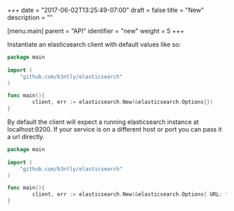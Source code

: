 +++
date = "2017-06-02T13:25:49-07:00"
draft = false
title = "New"
description = ""

[menu.main]
parent = "API"
identifier = "new"
weight = 5
+++

Instantiate an elasticsearch client with default values like so:

```go
package main 
 
import (
    "github.com/b3ntly/elasticsearch"
)

func main(){
        client, err := elasticsearch.New(&elasticsearch.Options{})
}
```

By default the client will expect a running elasticsearch instance at localhost:9200. If your service is on a different
host or port you can pass it a url directly.

```go 
package main 
 
import (
    "github.com/b3ntly/elasticsearch"
)

func main(){
        client, err := elasticsearch.New(&elasticsearch.Options{ URL: "http://elasticsearch:9201"})
}
```


